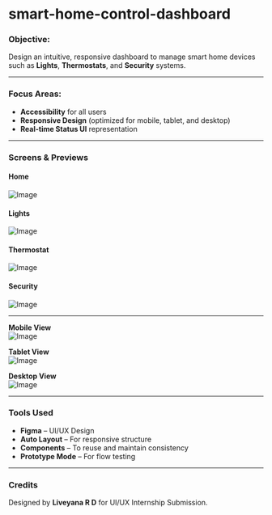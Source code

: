 # smart-home-control-dashboard

### Objective:
Design an intuitive, responsive dashboard to manage smart home devices such as **Lights**, **Thermostats**, and **Security** systems.

---

### Focus Areas:
- **Accessibility** for all users
- **Responsive Design** (optimized for mobile, tablet, and desktop)
- **Real-time Status UI** representation

---

### Screens & Previews

#### Home
![Image](https://github.com/user-attachments/assets/027313fd-e619-400c-a75f-6fcc86354618)

#### Lights
![Image](https://github.com/user-attachments/assets/01b711b6-5602-4765-90f3-9dea73db3d16)

#### Thermostat
![Image](https://github.com/user-attachments/assets/4612cde0-84b8-4582-ba87-8b4bc0a7b23f)

#### Security
![Image](https://github.com/user-attachments/assets/3155cf01-d619-410e-8bfb-b3f52c4e2862)

---

**Mobile View**  
![Image](https://github.com/user-attachments/assets/6d61acad-6abc-4116-9d21-ad5c36a8f585)

**Tablet View**  
![Image](https://github.com/user-attachments/assets/69f15d65-ac39-4b16-8a10-de048698b79f)

**Desktop View**  
![Image](https://github.com/user-attachments/assets/7fc33531-bcd8-491c-b9da-96cafb597f55)

---

### Tools Used
- **Figma** – UI/UX Design
- **Auto Layout** – For responsive structure
- **Components** – To reuse and maintain consistency
- **Prototype Mode** – For flow testing

---

### Credits
Designed by **Liveyana R D** for UI/UX Internship Submission.
